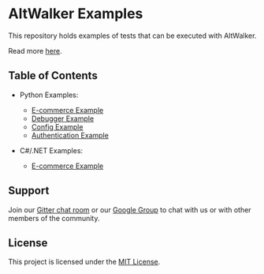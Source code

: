 # AltWalker Examples

This repository holds examples of tests that can be executed with AltWalker.

Read more [here](https://altwalker.github.io/altwalker/examples.html).

## Table of Contents

* Python Examples:
    * [E-commerce Example](/python-ecommerce/README.md)
    * [Debugger Example](/python-debugger/README.md)
    * [Config Example](/python-config/README.md)
    * [Authentication Example](/python-auth/README.md)

* C#/.NET Examples:
    * [E-commerce Example](/dotnet-ecommerce/README.md)

## Support

Join our [Gitter chat room](https://gitter.im/altwalker/community) or our [Google Group](https://groups.google.com/g/altwalker) to chat with us or with other members of the community.

## License

This project is licensed under the [MIT License](LICENSE).
